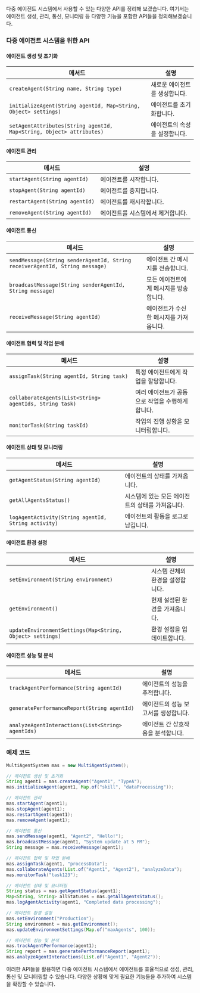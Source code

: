다중 에이전트 시스템에서 사용할 수 있는 다양한 API를 정리해 보겠습니다. 여기서는 에이전트 생성, 관리, 통신, 모니터링 등 다양한 기능을 포함한 API들을 정의해보겠습니다. 

### 다중 에이전트 시스템을 위한 API

#### 에이전트 생성 및 초기화

| 메서드 | 설명 |
|--------|------|
| `createAgent(String name, String type)` | 새로운 에이전트를 생성합니다. |
| `initializeAgent(String agentId, Map<String, Object> settings)` | 에이전트를 초기화합니다. |
| `setAgentAttributes(String agentId, Map<String, Object> attributes)` | 에이전트의 속성을 설정합니다. |

#### 에이전트 관리

| 메서드 | 설명 |
|--------|------|
| `startAgent(String agentId)` | 에이전트를 시작합니다. |
| `stopAgent(String agentId)` | 에이전트를 중지합니다. |
| `restartAgent(String agentId)` | 에이전트를 재시작합니다. |
| `removeAgent(String agentId)` | 에이전트를 시스템에서 제거합니다. |

#### 에이전트 통신

| 메서드 | 설명 |
|--------|------|
| `sendMessage(String senderAgentId, String receiverAgentId, String message)` | 에이전트 간 메시지를 전송합니다. |
| `broadcastMessage(String senderAgentId, String message)` | 모든 에이전트에게 메시지를 방송합니다. |
| `receiveMessage(String agentId)` | 에이전트가 수신한 메시지를 가져옵니다. |

#### 에이전트 협력 및 작업 분배

| 메서드 | 설명 |
|--------|------|
| `assignTask(String agentId, String task)` | 특정 에이전트에게 작업을 할당합니다. |
| `collaborateAgents(List<String> agentIds, String task)` | 여러 에이전트가 공동으로 작업을 수행하게 합니다. |
| `monitorTask(String taskId)` | 작업의 진행 상황을 모니터링합니다. |

#### 에이전트 상태 및 모니터링

| 메서드 | 설명 |
|--------|------|
| `getAgentStatus(String agentId)` | 에이전트의 상태를 가져옵니다. |
| `getAllAgentsStatus()` | 시스템에 있는 모든 에이전트의 상태를 가져옵니다. |
| `logAgentActivity(String agentId, String activity)` | 에이전트의 활동을 로그로 남깁니다. |

#### 에이전트 환경 설정

| 메서드 | 설명 |
|--------|------|
| `setEnvironment(String environment)` | 시스템 전체의 환경을 설정합니다. |
| `getEnvironment()` | 현재 설정된 환경을 가져옵니다. |
| `updateEnvironmentSettings(Map<String, Object> settings)` | 환경 설정을 업데이트합니다. |

#### 에이전트 성능 및 분석

| 메서드 | 설명 |
|--------|------|
| `trackAgentPerformance(String agentId)` | 에이전트의 성능을 추적합니다. |
| `generatePerformanceReport(String agentId)` | 에이전트의 성능 보고서를 생성합니다. |
| `analyzeAgentInteractions(List<String> agentIds)` | 에이전트 간 상호작용을 분석합니다. |

### 예제 코드

```java
MultiAgentSystem mas = new MultiAgentSystem();

// 에이전트 생성 및 초기화
String agent1 = mas.createAgent("Agent1", "TypeA");
mas.initializeAgent(agent1, Map.of("skill", "dataProcessing"));

// 에이전트 관리
mas.startAgent(agent1);
mas.stopAgent(agent1);
mas.restartAgent(agent1);
mas.removeAgent(agent1);

// 에이전트 통신
mas.sendMessage(agent1, "Agent2", "Hello!");
mas.broadcastMessage(agent1, "System update at 5 PM");
String message = mas.receiveMessage(agent1);

// 에이전트 협력 및 작업 분배
mas.assignTask(agent1, "processData");
mas.collaborateAgents(List.of("Agent1", "Agent2"), "analyzeData");
mas.monitorTask("task123");

// 에이전트 상태 및 모니터링
String status = mas.getAgentStatus(agent1);
Map<String, String> allStatuses = mas.getAllAgentsStatus();
mas.logAgentActivity(agent1, "Completed data processing");

// 에이전트 환경 설정
mas.setEnvironment("Production");
String environment = mas.getEnvironment();
mas.updateEnvironmentSettings(Map.of("maxAgents", 100));

// 에이전트 성능 및 분석
mas.trackAgentPerformance(agent1);
String report = mas.generatePerformanceReport(agent1);
mas.analyzeAgentInteractions(List.of("Agent1", "Agent2"));
```

이러한 API들을 활용하면 다중 에이전트 시스템에서 에이전트를 효율적으로 생성, 관리, 통신 및 모니터링할 수 있습니다. 다양한 상황에 맞게 필요한 기능들을 추가하여 시스템을 확장할 수 있습니다.
